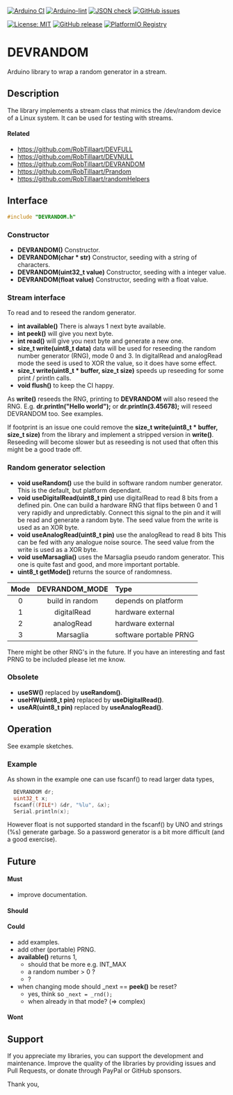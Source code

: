 
[![Arduino CI](https://github.com/RobTillaart/DEVRANDOM/workflows/Arduino%20CI/badge.svg)](https://github.com/marketplace/actions/arduino_ci)
[![Arduino-lint](https://github.com/RobTillaart/DEVRANDOM/actions/workflows/arduino-lint.yml/badge.svg)](https://github.com/RobTillaart/DEVRANDOM/actions/workflows/arduino-lint.yml)
[![JSON check](https://github.com/RobTillaart/DEVRANDOM/actions/workflows/jsoncheck.yml/badge.svg)](https://github.com/RobTillaart/DEVRANDOM/actions/workflows/jsoncheck.yml)
[![GitHub issues](https://img.shields.io/github/issues/RobTillaart/DEVRANDOM.svg)](https://github.com/RobTillaart/DEVRANDOM/issues)

[![License: MIT](https://img.shields.io/badge/license-MIT-green.svg)](https://github.com/RobTillaart/DEVRANDOM/blob/master/LICENSE)
[![GitHub release](https://img.shields.io/github/release/RobTillaart/DEVRANDOM.svg?maxAge=3600)](https://github.com/RobTillaart/DEVRANDOM/releases)
[![PlatformIO Registry](https://badges.registry.platformio.org/packages/robtillaart/library/DEVRANDOM.svg)](https://registry.platformio.org/libraries/robtillaart/DEVRANDOM)


# DEVRANDOM

Arduino library to wrap a random generator in a stream.


## Description

The library implements a stream class that mimics the /dev/random
device of a Linux system. It can be used for testing with streams.


#### Related

- https://github.com/RobTillaart/DEVFULL
- https://github.com/RobTillaart/DEVNULL
- https://github.com/RobTillaart/DEVRANDOM
- https://github.com/RobTillaart/Prandom
- https://github.com/RobTillaart/randomHelpers


## Interface

```cpp
#include "DEVRANDOM.h"
```

### Constructor

- **DEVRANDOM()** Constructor.
- **DEVRANDOM(char \* str)** Constructor, seeding with a string of characters.
- **DEVRANDOM(uint32_t value)** Constructor, seeding with a integer value.
- **DEVRANDOM(float value)** Constructor, seeding with a float value.


### Stream interface

To read and to reseed the random generator.

- **int available()** There is always 1 next byte available.
- **int peek()** will give you next byte.
- **int read()** will give you next byte and generate a new one.
- **size_t write(uint8_t data)** data will be used for reseeding the random number generator (RNG), mode 0 and 3.
In digitalRead and analogRead mode the seed is used to XOR
the value, so it does have some effect.
- **size_t write(uint8_t \* buffer, size_t size)** speeds up reseeding 
for some print / println calls.
- **void flush()** to keep the CI happy.

As **write()** reseeds the RNG, printing to **DEVRANDOM** will also reseed the RNG. 
E.g. **dr.println("Hello world");** or **dr.println(3.45678);** will reseed DEVRANDOM too.
See examples.

If footprint is an issue one could remove the **size_t write(uint8_t \* buffer, size_t size)**
from the library and implement a stripped version in **write()**.
Reseeding will become slower but as reseeding is not used that often
this might be a good trade off.


### Random generator selection

- **void useRandom()** use the build in software random number generator. This is the default, but platform dependant.
- **void useDigitalRead(uint8_t pin)** use digitalRead to read 8 bits from a defined pin.
One can build a hardware RNG that flips between 0 and 1 very rapidly and unpredictably.
Connect this signal to the pin and it will be read and generate a random byte.
The seed value from the write is used as an XOR byte.
- **void useAnalogRead(uint8_t pin)** use the analogRead to read 8 bits
This can be fed with any analogue noise source.
The seed value from the write is used as a XOR byte.
- **void useMarsaglia()** uses the Marsaglia pseudo random generator.
This one is quite fast and good, and more important portable.
- **uint8_t getMode()** returns the source of randomness.

|  Mode   |  DEVRANDOM_MODE  | Type                   |
|:-------:|:----------------:|:-----------------------|
|    0    | build in random  | depends on platform    |
|    1    | digitalRead      | hardware external      |
|    2    | analogRead       | hardware external      |
|    3    | Marsaglia        | software portable PRNG |


There might be other RNG's in the future. 
If you have an interesting and fast PRNG to be included please let me know. 


### Obsolete

- **useSW()** replaced by **useRandom()**. 
- **useHW(uint8_t pin)** replaced by **useDigitalRead()**.
- **useAR(uint8_t pin)** replaced by **useAnalogRead()**.


## Operation

See example sketches.


### Example

As shown in the example one can use fscanf() to read larger data types, 

```cpp
  DEVRANDOM dr;
  uint32_t x;
  fscanf((FILE*) &dr, "%lu", &x);
  Serial.println(x);
```

However float is not supported standard in the fscanf() by UNO and strings (%s) generate garbage.
So a password generator is a bit more difficult (and a good exercise).


## Future

#### Must

- improve documentation.

#### Should

#### Could

- add examples.
- add other (portable) PRNG.
- **available()** returns 1, 
  - should that be more e.g. INT_MAX
  - a random number > 0 ?
  - ?
- when changing mode should \_next == **peek()** be reset?
  - yes, think so ```_next = _rnd();```
  - when already in that mode? (=> complex)

#### Wont

## Support

If you appreciate my libraries, you can support the development and maintenance.
Improve the quality of the libraries by providing issues and Pull Requests, or
donate through PayPal or GitHub sponsors.

Thank you,

